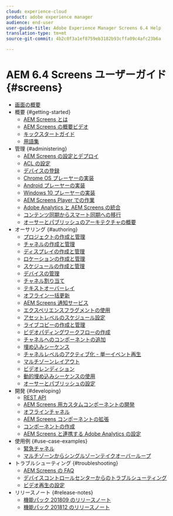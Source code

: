 ```yaml
---
cloud: experience-cloud
product: adobe experience manager
audience: end-user
user-guide-title: Adobe Experience Manager Screens 6.4 Help
translation-type: tm+mt
source-git-commit: 4b2c0f3a1ef8759eb3182b93cffa09c4afc23b6a

---
```



# AEM 6.4 Screens ユーザーガイド {#screens}

+ [画面の概要](home.md)
+ 概要 {#getting-started}
   + [AEM Screens とは](aem-screens-introduction.md)
   + [AEM Screens の概要ビデオ](screens-concepts-feature-video-understand.md)
   + [キックスタートガイド](kickstart-for-aem-screens.md)
   + [用語集](screens-glossary.md)
+ 管理 {#administering}
   + [AEM Screens の設定とデプロイ](configuring-screens-introduction.md)
   + [ACL の設定](setting-up-acls.md)
   + [デバイスの登録](device-registration.md)
   + [Chrome OS プレーヤーの実装 ](implementing-chrome-os-player.md)
   + [Android プレーヤーの実装](implementing-android-player.md)
   + [Windows 10 プレーヤーの実装](implementing-windows-player.md)
   + [AEM Screens Player での作業](working-with-screens-player.md)
   + [Adobe Analytics と AEM Screens の統合](adobe-analytics-integration-aem-screens.md)
   + [コンテンツ同期からスマート同期への移行](smartsync.md)
   + [オーサーとパブリッシュのアーキテクチャの概要](author-publish-architecture-overview.md)
+ オーサリング {#authoring}
   + [プロジェクトの作成と管理](creating-a-screens-project.md)
   + [チャネルの作成と管理](managing-channels.md)
   + [ディスプレイの作成と管理](managing-displays.md)
   + [ロケーションの作成と管理](managing-locations.md)
   + [スケジュールの作成と管理](managing-schedules.md)
   + [デバイスの管理](managing-devices.md)
   + [チャネル割り当て](channel-assignment.md)
   + [テキストオーバーレイ](text-overlay.md)
   + [オフライン一括更新](bulk-offline-update.md)
   + [AEM Screens 通知サービス](screens-notifications-service.md)
   + [エクスペリエンスフラグメントの使用](experience-fragments-in-screens.md)
   + [アセットレベルのスケジュール設定](asset-level-scheduling.md)
   + [ライブコピーの作成と管理](managing-livecopy.md)
   + [ビデオパディングワークフローの作成](creating-a-video-padding-workflow.md)
   + [チャネルへのコンポーネントの追加](adding-components-to-a-channel.md)
   + [埋め込みシーケンス](embedded-sequences.md)
   + [チャネルレベルのアクティブ化 - 単一イベント再生](channel-level-activation.md)
   + [マルチゾーンレイアウト](multi-zone-layout-aem-screens.md)
   + [ビデオレンディション](generating-renditions.md)
   + [動的埋め込みシーケンスの使用](dynamic-embedded-sequences.md)
   + [オーサーとパブリッシュの設定](author-and-publish.md)
+ 開発 {#developing}
   + [REST API](rest-api.md)
   + [AEM Screens 用カスタムコンポーネントの開発](developing-custom-component-tutorial-develop.md)
   + [オフラインチャネル](offline-channels.md)
   + [AEM Screens コンポーネントの拡張](extending-component-tutorial-develop.md)
   + [コンポーネントの作成](creating-components.md)
   + [AEM Screens と連携する Adobe Analytics の設定](configuring-adobe-analytics-aem-screens.md)
+ 使用例 {#use-case-examples}
   + [緊急チャネル](emergency-channel.md)
   + [マルチゾーンからシングルゾーンテイクオーバーループ](multizone-to-singlezone.md)
+ トラブルシューティング {#troubleshooting}
   + [AEM Screens の FAQ](aem-screens-faqs.md)
   + [デバイスコントロールセンターからのトラブルシューティング](monitoring-screens.md)
   + [ビデオ再生の設定](troubleshoot-videos.md)
+ リリースノート {#release-notes}
   + [機能パック 201809 のリリースノート](screens-release-notes.md)
   + [機能パック 201812 のリリースノート](release-notes-fp-201812.md)
